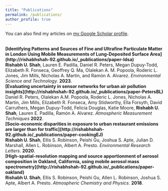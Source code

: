```yaml
---
title: "Publications"
permalink: /publications/
author_profile: true
---
```

You can also find my articles on [my Google Scholar profile](https://scholar.google.com/citations?user=Xvv6SCsAAAAJ&hl=en).

<br>
<b>[Identifying Patterns and Sources of Fine and Ultrafine Particulate Matter in London Using Mobile Measurements of Lung-Deposited Surface Area](http://rishabhshah-92.github.io/_publications/paper-ldsa)</b> <br>
<b>Rishabh U. Shah</b>, Lauren E. Padilla, Daniel R. Peters, Megan Dupuy-Todd, Elizabeth R. Fonseca, Geoffrey Q. Ma, Olalekan A. M. Popoola, Roderic L. Jones, Jim Mills, Nicholas A. Martin, and Ramón A. Alvarez.
<i>Environmental Science and Technology.</i> <b>2023</b>.

<br>
<b>[Evaluating uncertainty in sensor networks for urban air pollution insights](http://rishabhshah-92.github.io/_publications/paper-PetersBL)</b> <br>
Daniel R. Peters, Olalekan A.M. Popoola, Roderic L. Jones, Nicholas A. Martin, Jim Mills, Elizabeth R. Fonseca, Amy Stidworthy, Ella Forsyth, David Carruthers, Megan Dupuy-Todd, Felicia Douglas, Katie Moore, <b>Rishabh U. Shah</b>, Lauren E. Padilla, Ramón A. Alvarez.
<i>Atmospheric Measurement Techniques</i> <b>2022</b>.

<br>
<b>[Socio-economic disparities in exposure to urban restaurant emissions are larger than for traffic](http://rishabhshah-92.github.io/_publications/paper-cookingEJ)</b> <br>
<b>Rishabh U. Shah</b>, Ellis S. Robinson, Peishi Gu, Joshua S. Apte, Julian D. Marshall, Allen L. Robinson, Albert A. Presto.
<i>Environmental Research Letters</i>. <b>2020</b>.

<br>
<b>[High-spatial-resolution mapping and source apportionment of aerosol composition in Oakland, California, using mobile aerosol mass spectrometry](http://rishabhshah-92.github.io/_publications/paper-oakland)</b> <br>
<b>Rishabh U. Shah</b>, Ellis S. Robinson, Peishi Gu, Allen L. Robinson, Joshua S. Apte, Albert A. Presto.
<i>Atmospheric Chemistry and Physics</i>. <b>2018</b>.